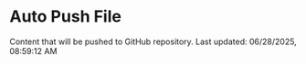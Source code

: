 # Auto Push File

Content that will be pushed to GitHub repository.
Last updated: 06/28/2025, 08:59:12 AM